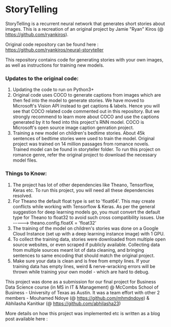 # StoryTelling

StoryTelling is a recurrent neural network that generates short stories about images. This is a recreation of an original project by Jamie "Ryan" Kiros (@ https://github.com/ryankiros). 

Original code repository can be found here : https://github.com/ryankiros/neural-storyteller

This repository contains code for generating stories with your own images, as well as instructions for training new models.

### Updates to the original code:
1) Updating the code to run on Python3+
2) Original code uses COCO to generate captions from images which are then fed into the model to generate stories. We have moved to Microsoft's Vision API instead to get captions & labels. Hence you will see that COCO related code commented out in this repository. But we strongly recommend to learn more about COCO and use the captions generated by it to feed into this project's RNN model. COCO is Microsoft's open source image caption genration project.
3) Training a new model on children's bedtime stories. About 45k sentences of bedtime stories were used to train the model. Original project was trained on 14 million passages from romance novels. Trained model can be found in storyteller folder. To run this project on romance genre, refer the original project to download the necessary model files.
   
### Things to Know:
1) The project has lot of other dependencies like Theano, Tensorflow, Keras etc. To run this project, you will need all these dependencies resolved.
2) For Theano the default float type is set to 'float64'. This may create conflicts while working with Tensorflow & Keras. As per the general suggestion for deep learning models go, you must convert the default type for Theano to float32 to avoid such cross compatibility issues. 
    Use ----->   theano.config.floatX = 'float32' 
3) The training of the model on children's stories was done on a Google Cloud Instance (set up with a deep learning instance image) with 1 GPU.
4) To collect the training data, stories were downloaded from multiple open source websites, or even scraped if publicly available. Collecting data from multiple sources meant lot of data cleaning, and bringing sentences to same encoding that should match the original project.
5) Make sure your data is clean and is free from empty lines. If your training data has empty lines, weird & nerve-wracking errors will be thrown while training your own model - which are hard to debug.


This project was done as a submission for our final project for Business Data Science course  (in MS in IT & Management) @ McCombs School of Business - University of Texas as Austin.
It was a team effort with other 2 members - Mouhamed Ndoye (@ https://github.com/mhmdndoye) & Abhilasha Kanitkar (@ https://github.com/abhilasha23)

More details on how this project was implemented etc is written as a blog post available here : 
